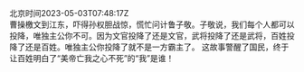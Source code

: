 北京时间2023-05-03T07:48:17Z<br>曹操檄文到江东，吓得孙权胆战惊，慌忙问计鲁子敬。子敬说，我们每个人都可以投降，唯独主公你不可。因为文官投降了还是文官，武将投降了还是武将，百姓投降了还是百姓。唯独主公你投降了就不是一方霸主了。
这故事警醒了国民，终于让百姓明白了“美帝亡我之心不死”的“我”是谁！<br><br>